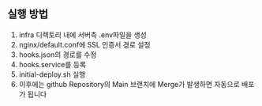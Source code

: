 ## 실행 방법
1. infra 디렉토리 내에 서버측 .env파일을 생성
2. nginx/default.conf에 SSL 인증서 경로 설정
3. hooks.json의 경로를 수정
4. hooks.service를 등록
5. initial-deploy.sh 실행
6. 이후에는 github Repository의 Main 브랜치에 Merge가 발생하면 자동으로 배포가 됩니다